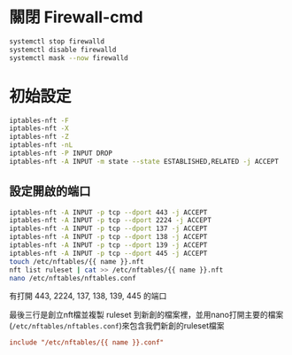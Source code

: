 # 關閉 Firewall-cmd
```bash
systemctl stop firewalld
systemctl disable firewalld
systemctl mask --now firewalld
```

# 初始設定
```bash
iptables-nft -F
iptables-nft -X
iptables-nft -Z
iptables-nft -nL
iptables-nft -P INPUT DROP
iptables-nft -A INPUT -m state --state ESTABLISHED,RELATED -j ACCEPT
```
## 設定開啟的端口
```bash
iptables-nft -A INPUT -p tcp --dport 443 -j ACCEPT
iptables-nft -A INPUT -p tcp --dport 2224 -j ACCEPT
iptables-nft -A INPUT -p tcp --dport 137 -j ACCEPT
iptables-nft -A INPUT -p tcp --dport 138 -j ACCEPT
iptables-nft -A INPUT -p tcp --dport 139 -j ACCEPT
iptables-nft -A INPUT -p tcp --dport 445 -j ACCEPT
touch /etc/nftables/{{ name }}.nft
nft list ruleset | cat >> /etc/nftables/{{ name }}.nft
nano /etc/nftables/nftables.conf
```

有打開 443, 2224, 137, 138, 139, 445 的端口

最後三行是創立nft檔並複製 ruleset 到新創的檔案裡，並用nano打開主要的檔案(```/etc/nftables/nftables.conf```)來包含我們新創的ruleset檔案
```conf 
include "/etc/nftables/{{ name }}.conf"
```
